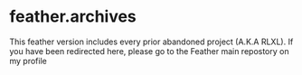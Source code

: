 # feather.archives
This feather version includes every prior abandoned project (A.K.A RLXL). If you have been redirected here, please go to the Feather main repostory on my profile

